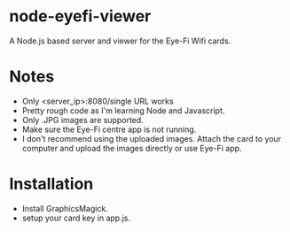 node-eyefi-viewer
=================

A Node.js based server and viewer for the Eye-Fi Wifi cards.

Notes
=====

- Only <server_ip>:8080/single URL works
- Pretty rough code as I'm learning Node and Javascript.
- Only .JPG images are supported.
- Make sure the Eye-Fi centre app is not running.
- I don't recommend using the uploaded images. Attach the card to your computer and upload the images directly or use Eye-Fi app.

Installation
============

- Install GraphicsMagick.
- setup your card key in app.js.
